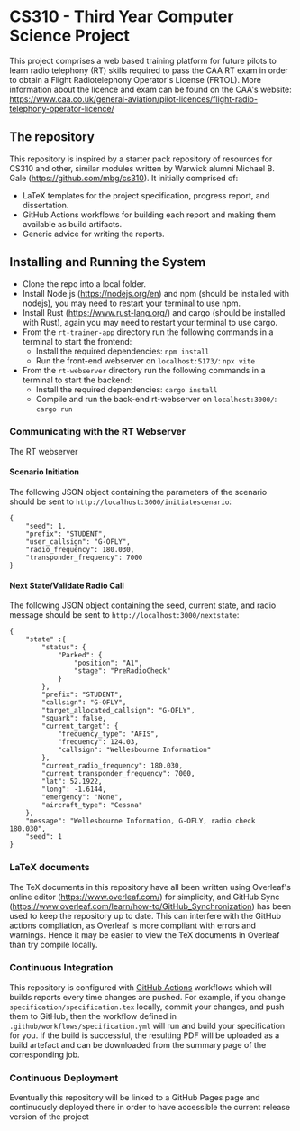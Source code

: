 # CS310 - Third Year Computer Science Project
This project comprises a web based training platform for future pilots to learn radio telephony (RT) skills required to pass the CAA RT exam in order to obtain a Flight Radiotelephony Operator's License (FRTOL). More information about the licence and exam can be found on the CAA's website:
https://www.caa.co.uk/general-aviation/pilot-licences/flight-radio-telephony-operator-licence/
## The repository
This repository is inspired by a starter pack repository of resources for CS310 and other, similar modules written by Warwick alumni Michael B. Gale (https://github.com/mbg/cs310). It initially comprised of:
- LaTeX templates for the project specification, progress report, and dissertation.
- GitHub Actions workflows for building each report and making them available as build artifacts.
- Generic advice for writing the reports.
## Installing and Running the System
- Clone the repo into a local folder.
- Install Node.js (https://nodejs.org/en) and npm (should be installed with nodejs), you may need to restart your terminal to use npm.
- Install Rust (https://www.rust-lang.org/) and cargo (should be installed with Rust), again you may need to restart your terminal to use cargo.
- From the `rt-trainer-app` directory run the following commands in a terminal to start the frontend:
	- Install the required dependencies: `npm install`
	- Run the front-end webserver on `localhost:5173/`: `npx vite` 
- From the `rt-webserver` directory run the following commands in a terminal to start the backend:
	- Install the required dependencies: `cargo install`
	- Compile and run the back-end rt-webserver on `localhost:3000/`: `cargo run`
### Communicating with the RT Webserver
The RT webserver 
#### Scenario Initiation
The following JSON object containing the parameters of the scenario should be sent to `http://localhost:3000/initiatescenario`:
```
{
	"seed": 1,
	"prefix": "STUDENT",
	"user_callsign": "G-OFLY",
	"radio_frequency": 180.030,
	"transponder_frequency": 7000
}
```
#### Next State/Validate Radio Call
The following JSON object containing the seed, current state, and radio message should be sent to `http://localhost:3000/nextstate`:
```
{
	"state" :{
		"status": {
			"Parked": {
				"position": "A1",
				"stage": "PreRadioCheck" 
			}
		},
		"prefix": "STUDENT",
		"callsign": "G-OFLY",
		"target_allocated_callsign": "G-OFLY",
		"squark": false,
		"current_target": {
			"frequency_type": "AFIS",
			"frequency": 124.03,
			"callsign": "Wellesbourne Information"
		},
		"current_radio_frequency": 180.030,
		"current_transponder_frequency": 7000,
		"lat": 52.1922,
		"long": -1.6144,
		"emergency": "None",
		"aircraft_type": "Cessna"
	},
	"message": "Wellesbourne Information, G-OFLY, radio check 180.030",
	"seed": 1
}
```
### LaTeX documents
The TeX documents in this repository have all been written using Overleaf's online editor (https://www.overleaf.com/) for simplicity, and GitHub Sync (https://www.overleaf.com/learn/how-to/GitHub_Synchronization) has been used to keep the repository up to date. This can interfere with the GitHub actions compliation, as Overleaf is more compliant with errors and warnings. Hence it may be easier to view the TeX documents in Overleaf than try compile locally.
### Continuous Integration
This repository is configured with [GitHub Actions](https://docs.github.com/en/actions) workflows which will builds reports every time changes are pushed. For example, if you change `specification/specification.tex` locally, commit your changes, and push them to GitHub, then the workflow defined in `.github/workflows/specification.yml` will run and build your specification for you. If the build is successful, the resulting PDF will be uploaded as a build artefact and can be downloaded from the summary page of the corresponding job.
### Continuous Deployment
Eventually this repository will be linked to a GitHub Pages page and continuously deployed there in order to have accessible the current release version of the project